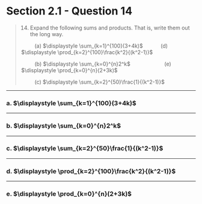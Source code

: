 # Section 2.1 - Question 14

> 14. Expand the following sums and products. That is, write them out the long way.  
>  
> &nbsp;&nbsp;&nbsp;&nbsp;&nbsp;&nbsp;&nbsp;&nbsp; (a) $\displaystyle \sum_{k=1}^{100}(3+4k)$ &nbsp;&nbsp;&nbsp;&nbsp;&nbsp;&nbsp;&nbsp;&nbsp;&nbsp;&nbsp; (d) $\displaystyle \prod_{k=2}^{100}\frac{k^2}{(k^2-1)}$  
> 
> &nbsp;&nbsp;&nbsp;&nbsp;&nbsp;&nbsp;&nbsp;&nbsp; (b) $\displaystyle \sum_{k=0}^{n}2^k$ &nbsp;&nbsp;&nbsp;&nbsp;&nbsp;&nbsp;&nbsp;&nbsp;&nbsp;&nbsp;&nbsp;&nbsp;&nbsp;&nbsp;&nbsp;&nbsp;&nbsp;&nbsp;&nbsp;&nbsp;&nbsp; (e) $\displaystyle \prod_{k=0}^{n}(2+3k)$  
>  
> &nbsp;&nbsp;&nbsp;&nbsp;&nbsp;&nbsp;&nbsp;&nbsp;&nbsp;(c) $\displaystyle \sum_{k=2}^{50}\frac{1}{(k^2-1)}$

---

### a. $\displaystyle \sum_{k=1}^{100}(3+4k)$

---

### b. $\displaystyle \sum_{k=0}^{n}2^k$

---

### c. $\displaystyle \sum_{k=2}^{50}\frac{1}{(k^2-1)}$

---

### d. $\displaystyle \prod_{k=2}^{100}\frac{k^2}{(k^2-1)}$

---

### e. $\displaystyle \prod_{k=0}^{n}(2+3k)$